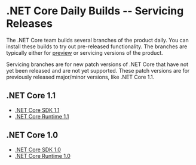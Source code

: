 # .NET Core Daily Builds -- Servicing Releases

The .NET Core team builds several branches of the product daily. You can install these builds to try out pre-released functionality. The branches are typically either for [preview](daily-builds.md) or servicing versions of the product.

Servicing branches are for new patch versions of .NET Core that have not yet been released and are not yet supported. These patch versions are for previously released major/minor versions, like .NET Core 1.1.

## .NET Core 1.1

* [.NET Core SDK 1.1](https://github.com/dotnet/cli/blob/rel/1.1.0/README.md#installers-and-binaries)
* [.NET Core Runtime 1.1](https://github.com/dotnet/core-setup/blob/release/1.1.0/README.md#latest-versions)

## .NET Core 1.0

* [.NET Core SDK 1.0](https://github.com/dotnet/cli/blob/rel/1.0.1/README.md)
* [.NET Core Runtime 1.0](https://github.com/dotnet/core-setup/blob/release/1.0.0/README.md#latest-versions)